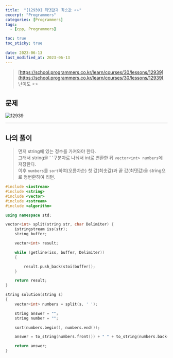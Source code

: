 ```yaml
---
title:  "[12939] 최댓값과 최솟값 ⭐⭐"
excerpt: "Programmers"
categories: [Programmers]
tags:
  - [cpp, Programmers]

toc: true
toc_sticky: true
 
date: 2023-06-13
last_modified_at: 2023-06-13
---
```


> [https://school.programmers.co.kr/learn/courses/30/lessons/12939](https://school.programmers.co.kr/learn/courses/30/lessons/12939)  
> 난이도 ⭐⭐

## 문제

![12939](https://drive.google.com/uc?export=view&id=1noz_vTgmjzbDVKOrdXR7Oo3wtRlvigGd)  

***

## 나의 풀이
  
> 먼저 string에 있는 정수를 가져와야 한다.  
> 그래서 string을 ' '구분자로 나눠서 int로 변환한 뒤 `vector<int> numbers`에 저장한다.  
> 이후 `numbers`를 `sort`하여(오름차순) 첫 값(최솟값)과 끝 값(최댓값)을 string으로 형변환하여 리턴.  

```cpp
#include <iostream>
#include <string>
#include <vector>
#include <sstream>
#include <algorithm>

using namespace std;

vector<int> split(string str, char Delimiter) {
    istringstream iss(str);             
    string buffer;                      

    vector<int> result;

    while (getline(iss, buffer, Delimiter))
    {

        result.push_back(stoi(buffer));
    }

    return result;
}

string solution(string s)
{
    vector<int> numbers = split(s, ' ');

    string answer = "";
    string number = "";

    sort(numbers.begin(), numbers.end());

    answer = to_string(numbers.front()) + " " + to_string(numbers.back());

    return answer;
}
```